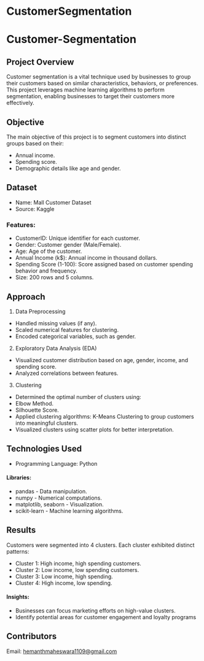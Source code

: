 # CustomerSegmentation
# Customer-Segmentation
## Project Overview
Customer segmentation is a vital technique used by businesses to group their customers based on similar characteristics, behaviors, or preferences. This project leverages machine learning algorithms to perform segmentation, enabling businesses to target their customers more effectively.
## Objective
The main objective of this project is to segment customers into distinct groups based on their:
- Annual income.
- Spending score.
- Demographic details like age and gender.
## Dataset
- Name: Mall Customer Dataset
- Source: Kaggle
### Features:
- CustomerID: Unique identifier for each customer.
- Gender: Customer gender (Male/Female).
- Age: Age of the customer.
- Annual Income (k$): Annual income in thousand dollars.
- Spending Score (1-100): Score assigned based on customer spending behavior and frequency.
- Size: 200 rows and 5 columns.

## Approach
1. Data Preprocessing
- Handled missing values (if any).
- Scaled numerical features for clustering.
- Encoded categorical variables, such as gender.
2. Exploratory Data Analysis (EDA)
- Visualized customer distribution based on age, gender, income, and spending score.
- Analyzed correlations between features.
3. Clustering
- Determined the optimal number of clusters using:
 - Elbow Method.
 - Silhouette Score.
- Applied clustering algorithms:
K-Means Clustering to group customers into meaningful clusters.
- Visualized clusters using scatter plots for better interpretation.
## Technologies Used
- Programming Language: Python
#### Libraries:
- pandas - Data manipulation.
- numpy - Numerical computations.
- matplotlib, seaborn - Visualization.
- scikit-learn - Machine learning algorithms.
## Results
Customers were segmented into 4 clusters. 
Each cluster exhibited distinct patterns:
- Cluster 1: High income, high spending customers.
- Cluster 2: Low income, low spending customers.
- Cluster 3: Low income, high spending.
- Cluster 4: High income, low spending.
#### Insights:
- Businesses can focus marketing efforts on high-value clusters.
- Identify potential areas for customer engagement and loyalty programs
## Contributors
Email: hemanthmaheswara1109@gmail.com

